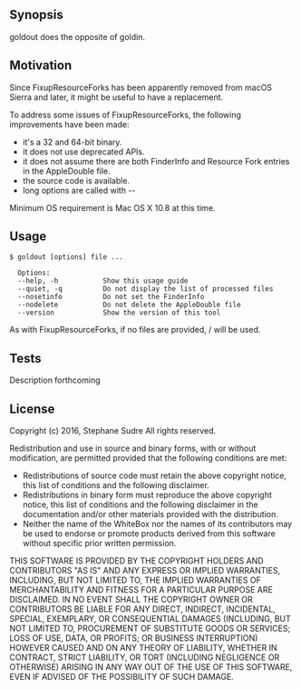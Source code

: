 ## Synopsis

goldout does the opposite of goldin.

## Motivation

Since FixupResourceForks has been apparently removed from macOS Sierra and later, it might be useful to have a replacement.

To address some issues of FixupResourceForks, the following improvements have been made:

- it's a 32 and 64-bit binary.
- it does not use deprecated APIs.
- it does not assume there are both FinderInfo and Resource Fork entries in the AppleDouble file.
- the source code is available.
- long options are called with --

Minimum OS requirement is Mac OS X 10.8 at this time.

## Usage

	$ goldout [options] file ...
	
	  Options:
	  --help, -h           Show this usage guide
	  --quiet, -q          Do not display the list of processed files
	  --nosetinfo          Do not set the FinderInfo
	  --nodelete           Do not delete the AppleDouble file
	  --version            Show the version of this tool

As with FixupResourceForks, if no files are provided, / will be used.

## Tests

Description forthcoming

## License

Copyright (c) 2016, Stephane Sudre
All rights reserved.
 
Redistribution and use in source and binary forms, with or without modification, are permitted provided that the following conditions are met:
 
- Redistributions of source code must retain the above copyright notice, this list of conditions and the following disclaimer.
- Redistributions in binary form must reproduce the above copyright notice, this list of conditions and the following disclaimer in the documentation and/or other materials provided with the distribution.
- Neither the name of the WhiteBox nor the names of its contributors may be used to endorse or promote products derived from this software without specific prior written permission.
 
THIS SOFTWARE IS PROVIDED BY THE COPYRIGHT HOLDERS AND CONTRIBUTORS "AS IS" AND ANY EXPRESS OR IMPLIED WARRANTIES, INCLUDING, BUT NOT LIMITED TO, THE IMPLIED WARRANTIES OF MERCHANTABILITY AND FITNESS FOR A PARTICULAR PURPOSE ARE DISCLAIMED.  IN NO EVENT SHALL THE COPYRIGHT OWNER OR CONTRIBUTORS BE LIABLE FOR ANY DIRECT, INDIRECT, INCIDENTAL, SPECIAL, EXEMPLARY, OR CONSEQUENTIAL DAMAGES (INCLUDING, BUT NOT LIMITED TO, PROCUREMENT OF SUBSTITUTE GOODS OR SERVICES; LOSS OF USE, DATA, OR PROFITS; OR BUSINESS INTERRUPTION) HOWEVER CAUSED AND ON ANY THEORY OF LIABILITY, WHETHER IN CONTRACT, STRICT LIABILITY, OR TORT (INCLUDING NEGLIGENCE OR OTHERWISE) ARISING IN ANY WAY OUT OF THE USE OF THIS SOFTWARE, EVEN IF ADVISED OF THE POSSIBILITY OF SUCH DAMAGE.
 